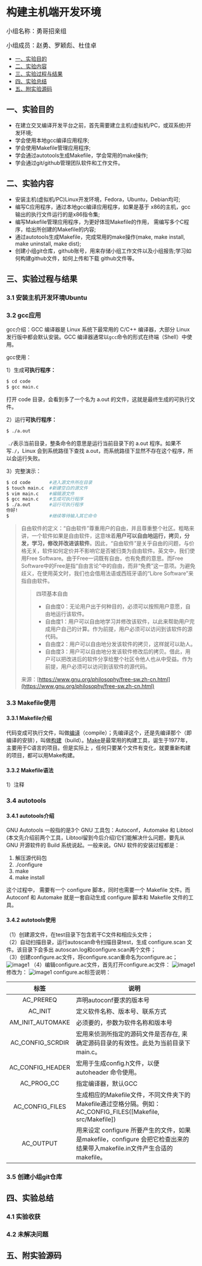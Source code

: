 构建主机端开发环境
=======

<font size=3>小组名称：勇哥招亲组</font>

<font size=3>小组成员：赵勇、罗颖彪、杜佳卓</font>

- [一、实验目的](#jump1)
- [二、实验内容](#jump2)
- [三、实验过程与结果](#jump3)
- [四、实验总结](#jump4)
- [五、附实验源码](#jump5)

## <span id="jump1">一、实验目的</span>
* 在建立交叉编译开发平台之前，首先需要建立主机(虚拟机/PC，或双系统)开发环境;
* 学会使用本地gcc编译应用程序;
* 学会使用Makefile管理应用程序;
* 学会通过autotools生成Makefile，学会常用的make操作;
* 学会通过git/github管理团队软件和工作文件。
## <span id="jump2">二、实验内容</span>

- 安装主机(虚拟机/PC)Linux开发环境，Fedora，Ubuntu，Debian均可;
- 编写C应用程序，通过本地gcc编译应用程序，如果是基于 x86的主机，gcc输出的执行文件运行的是x86指令集;
- 编写Makefile管理应用程序，为更好体现Makefile的作用， 需编写多个C程序，给出所创建的Makefile的内容;
- 通过autotools生成Makefile，完成常用的make操作(make, make install, make uninstall, make dist);
- 创建小组git仓库，github账号，用来存储小组工作文件以及小组报告;学习如何构建github文件，如何上传和下载 github文件等。

## 三、<span id="jump3">实验过程与结果</span>

### 3.1 安装主机开发环境Ubuntu



### 3.2 gcc应用

gcc介绍：GCC 编译器是 Linux 系统下最常用的 C/C++ 编译器，大部分 Linux 发行版中都会默认安装。GCC 编译器通常以`gcc`命令的形式在终端（Shell）中使用。

gcc使用：

1）生成**可执行程序：**

```bash
$ cd code
$ gcc main.c
```

打开 code 目录，会看到多了一个名为 a.out 的文件，这就是最终生成的可执行文件。

2）运行**可执行程序：**

```bash
$ ./a.out
```

​		`./`表示当前目录，整条命令的意思是运行当前目录下的 a.out 程序。如果不写`./`，Linux 会到系统路径下查找 a.out，而系统路径下显然不存在这个程序，所以会运行失败。

3）完整演示：

```bash
$ cd code  	    #进入源文件所在目录
$ touch main.c  #新建空白的源文件
$ vim main.c  	#编辑源文件
$ gcc main.c  	#生成可执行程序
$ ./a.out  	    #运行可执行程序
你好!
$   			#继续等待输入其它命令
```



> 自由软件的定义：“自由软件”尊重用户的自由，并且尊重整个社区。粗略来讲，一个软件如果是自由软件，这意味着**用户可以自由地运行，拷贝，分发，学习，修改并改进该软件**。因此，“自由软件”是关乎自由的问题，与价格无关，软件如何定价并不影响它是否被归类为自由软件。英文中，我们使用Free Software。由于Free一词既有自由，也有免费的意思。而Free Software中的Free是指“自由言论”中的自由，而非“免费”这一意项。为避免歧义，在使用英文时，我们也会借用法语或西班牙语的“Libre Software”来指自由软件。
>
> > 四项基本自由
> > - 自由度0：无论用户出于何种目的，必须可以按照用户意愿，自由地运行该软件。
> > - 自由度1：用户可以自由地学习并修改该软件，以此来帮助用户完成用户自己的计算。作为前提，用户必须可以访问到该软件的源代码。
> > - 自由度2：用户可以自由地分发该软件的拷贝，这样就可以助人。
> > - 自由度3：用户可以自由地分发该软件修改后的拷贝。借此，用户可以把改进后的软件分享给整个社区令他人也从中受益。作为前提，用户必须可以访问到该软件的源代码。
>
> 来源：[https://www.gnu.org/philosophy/free-sw.zh-cn.html](https://www.gnu.org/philosophy/free-sw.zh-cn.html)

### 3.3 Makefile使用

#### 3.3.1 Makefile介绍

代码变成可执行文件，叫做[编译](http://www.ruanyifeng.com/blog/2014/11/compiler.html)（compile）；先编译这个，还是先编译那个（即编译的安排），叫做[构建](http://en.wikipedia.org/wiki/Software_build)（build）。[Make](http://en.wikipedia.org/wiki/Make_(software))是最常用的构建工具，诞生于1977年，主要用于C语言的项目。但是实际上 ，任何只要某个文件有变化，就要重新构建的项目，都可以用Make构建。

#### 3.3.2 Makefile语法

1）注释

### 3.4 autotools

#### 3.4.1 autotools介绍
GNU Autotools 一般指的是3个 GNU 工具包：Autoconf，Automake 和 Libtool (本文先介绍前两个工具，Libtool留到今后介绍)它们能解决什么问题，要先从 GNU 开源软件的 Build 系统说起。一般来说。GNU 软件的安装过程都是：

1. 解压源代码包
2. ./configure
3. make
4. make install

这个过程中， 需要有一个 configure 脚本，同时也需要一个 Makefile 文件。而 Autoconf 和 Automake 就是一套自动生成 configure 脚本和 Makefile 文件的工具。

#### 3.4.2 autotools使用
（1）创建源文件，在test目录下包含若干C文件和相应头文件；<br>
（2）自动扫描目录，运行autoscan命令扫描目录test，生成 configure.scan 文件。该目录下会多出 autoscan.log和configure.scan两个文件；<br>
（3）创建configure.ac文件，将configure.scan重命名为configure.ac；
![image1](/images/autotools1.png)
（4）编辑configure.ac文件，首先打开configure.ac文件：
![image1](/images/autotools2.png)
修改为：
![image1](/images/autotools3.png)
configure.ac标签说明：<br>

|       标签       | 说明                                                         |
| :--------------: | ------------------------------------------------------------ |
|    AC_PREREQ     | 声明autoconf要求的版本号                                     |
|     AC_INIT      | 定义软件名称、版本号、联系方式                               |
| AM_INIT_AUTOMAKE | 必须要的，参数为软件名称和版本号                             |
| AC_CONFIG_SCRDIR | 宏用来侦测所指定的源码文件是否存在, 来确定源码目录的有效性。此处为当前目录下main.c。 |
| AC_CONFIG_HEADER | 宏用于生成config.h文件，以便 autoheader 命令使用。           |
|    AC_PROG_CC    | 指定编译器，默认GCC                                          |
| AC_CONFIG_FILES  | 生成相应的Makefile文件，不同文件夹下的Makefile通过空格分隔。例如：AC_CONFIG_FILES([Makefile, src/Makefile]) |
|    AC_OUTPUT     | 用来设定 configure 所要产生的文件，如果是makefile，configure 会把它检查出来的结果带入makefile.in文件产生合适的makefile。 |



### 3.5 创建小组git仓库

## <span id="jump4">四、实验总结</span>

### 4.1 实验收获

### 4.2 未解决问题

## <span id="jump5">五、附实验源码</span>
